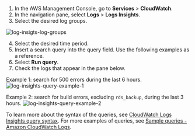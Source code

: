 1. In the AWS Management Console, go to **Services** > **CloudWatch**.
2. In the navigation pane, select **Logs** > **Logs Insights**.
3. Select the desired log groups.

![log-insigts-log-groups](https://spryker.s3.eu-central-1.amazonaws.com/cloud-docs/_includes/searching-by-multiple-log-groups.md/log-insigts-log-groups.png)

4. Select the desired time period.
5. Insert a search query into the query field. Use the following examples as a reference.
6. Select **Run query**.
7. Check the logs that appear in the pane below.

Example 1: search for 500 errors during the last 6 hours.
![log-insights-query-example-1](https://spryker.s3.eu-central-1.amazonaws.com/cloud-docs/_includes/searching-by-multiple-log-groups.md/log-insights-query-example-1.png)

Example 2: search for build errors, excluding `rds_backup`, during the last 3 hours.
![log-insights-query-example-2](https://spryker.s3.eu-central-1.amazonaws.com/cloud-docs/_includes/searching-by-multiple-log-groups.md/log-insights-query-example-2.png)

To learn more about the syntax of the queries, see [CloudWatch Logs Insights query syntax](https://docs.aws.amazon.com/AmazonCloudWatch/latest/logs/CWL_QuerySyntax.html#CWL_QuerySyntax-regex). For more examples of queries, see [Sample queries - Amazon CloudWatch Logs](https://docs.aws.amazon.com/AmazonCloudWatch/latest/logs/CWL_QuerySyntax-examples.html).
